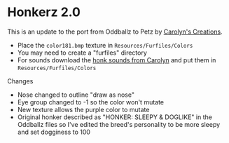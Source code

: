 # Honkerz 2.0

This is an update to the port from Oddballz to Petz by [Carolyn's Creations](https://homebody.eu/carolyn/).

- Place the `color181.bmp` texture in `Resources/Furfiles/Colors`
- You may need to create a "furfiles" directory
- For sounds download the [honk sounds from Carolyn](https://homebody.eu/carolyn/sounds.htm) and put them in `Resources/Furfiles/Colors`

Changes
- Nose changed to outline "draw as nose"
- Eye group changed to -1 so the color won't mutate
- New texture allows the purple color to mutate
- Original honker described as "HONKER: SLEEPY & DOGLIKE" in the Oddballz files so I've edited the breed's personality to be more sleepy and set dogginess to 100
